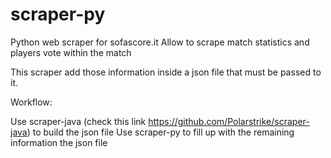 # scraper-py

Python web scraper for sofascore.it
Allow to scrape match statistics and players vote within the match

This scraper add those information inside a json file that must be passed to it.

Workflow:

Use scraper-java (check this link https://github.com/Polarstrike/scraper-java) to build the json file
Use scraper-py to fill up with the remaining information the json file
